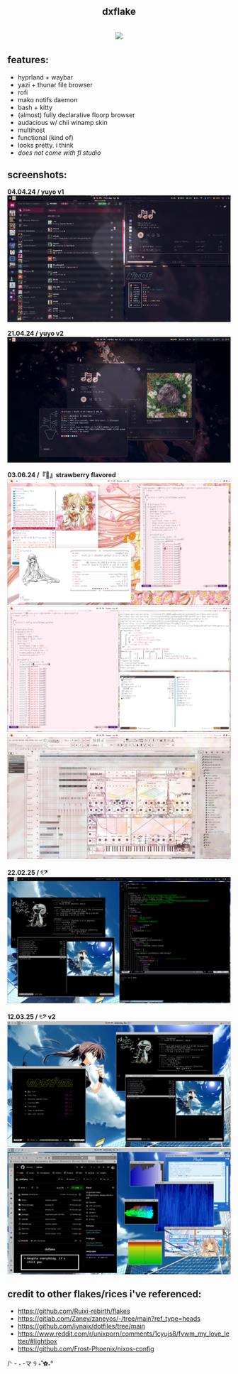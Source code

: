 <h2 align="center">dxflake</h2>
<h2 align="center"><img src="https://i.imgur.com/2ZrAXlX.png" width=500px></h2>

## features:

- hyprland + waybar
- yazi + thunar file browser
- rofi
- mako notifs daemon
- bash + kitty
- (almost) fully declarative floorp browser
- audacious w/ chii winamp skin
- multihost
- functional (kind of)
- looks pretty. i think
- _does not come with fl studio_

## screenshots:

**04.04.24 / yuyo v1** ![image](./extras/screenshots/yuyo.png)

**21.04.24 / yuyo v2** ![image](./extras/screenshots/yuyo2.png)

**03.06.24 /『🍓』strawberry flavored**
![image](./extras/screenshots/strawbf.png)
![image](./extras/screenshots/strawbf1.png)
![image](./extras/screenshots/strawbf2.png)

**22.02.25 / 𓏲𝄢** ![image](./extras/screenshots/musicsavesmysoul.png)

**12.03.25 / 𓏲𝄢 v2** ![image](./extras/screenshots/musicsavesmysoul1.png)
![image](./extras/screenshots/musicsavesmysoul2.png)

## credit to other flakes/rices i've referenced:

- https://github.com/Ruixi-rebirth/flakes
- https://gitlab.com/Zaney/zaneyos/-/tree/main?ref_type=heads
- https://github.com/iynaix/dotfiles/tree/main
- https://www.reddit.com/r/unixporn/comments/1cyujs8/fvwm_my_love_letter/#lightbox
- https://github.com/Frost-Phoenix/nixos-config

/ᐠ - ˕ -マ Ⳋ ⋆˚✿˖°
